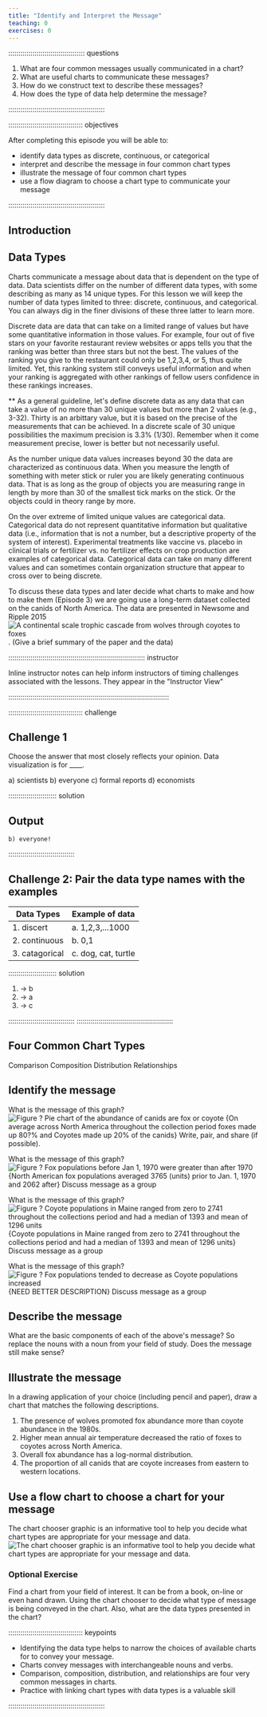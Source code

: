 ```yaml
---
title: "Identify and Interpret the Message"
teaching: 0
exercises: 0
---
```



:::::::::::::::::::::::::::::::::::::: questions 

1. What are four common messages usually communicated in a chart?
2. What are useful charts to communicate these messages?
3. How do we construct text to describe these messages?
4. How does the type of data help determine the message?

::::::::::::::::::::::::::::::::::::::::::::::::

::::::::::::::::::::::::::::::::::::: objectives

After completing this episode you will be able to:

- identify data types as discrete, continuous, or categorical
- interpret and describe the message in four common chart types
- illustrate the message of four common chart types 
- use a flow diagram to choose a chart type to communicate your message

::::::::::::::::::::::::::::::::::::::::::::::::

## Introduction

## Data Types  
Charts communicate a message about data that is dependent on the type of data.  Data scientists differ on the number of different data types, with some describing as many as 14 unique types.  For this lesson we will keep the number of data types limited to three: discrete, continuous, and categorical.  You can always dig in the finer divisions of these three latter to learn more.

Discrete data are data that can take on a limited range of values but have some quantitative information in those values.  For example, four out of five stars on your favorite restaurant review websites or apps tells you that the ranking was better than three stars but not the best.  The values of the ranking you give to the restaurant could only be 1,2,3,4, or 5, thus quite limited.  Yet, this ranking system still conveys useful information and when your ranking is aggregated with other rankings of fellow users confidence in these rankings increases.  

**  As a general guideline, let's define discrete data as any data that can take a value of no more than 30 unique values but more than 2 values (e.g., 3-32).  Thirty is an arbittary value, but it is based on the precise of the measurements that can be achieved.  In a discrete scale of 30 unique possibilities the maximum precision is 3.3% (1/30). Remember when it come measurement precise, lower is better but not necessarily useful.

As the number unique data values increases beyond 30 the data are characterized as continuous data.  When you measure the length of something with meter stick or ruler you are likely generating continuous data.  That is as long as the group of objects you are measuring range in length by more than 30 of the smallest tick marks on the stick.  Or the objects could in theory range by more.  

On the over extreme of limited unique values are categorical data.  Categorical data do not represent quantitative information but qualitative data (i.e., information that is not a number, but a descriptive property of the system of interest).  Experimental treatments like vaccine vs. placebo in clinical trials or fertilizer vs. no fertilizer effects on crop production are examples of categorical data.  Categorical data can take on many different values and can sometimes contain organization structure that appear to cross over to being discrete.


To discuss these data types and later decide what charts to make and how to make them (Episode 3) we are going use a long-term dataset collected on the canids of North America.  The data are presented in Newsome and Ripple 2015 ![A continental scale trophic cascade from wolves through coyotes to foxes](https://besjournals.onlinelibrary.wiley.com/doi/10.1111/1365-2656.12258).  (Give a brief summary of the paper and the data)


:::::::::::::::::::::::::::::::::::::::::::::::::::::::::::::::::::: instructor

Inline instructor notes can help inform instructors of timing challenges
associated with the lessons. They appear in the "Instructor View"

::::::::::::::::::::::::::::::::::::::::::::::::::::::::::::::::::::::::::::::::

::::::::::::::::::::::::::::::::::::: challenge 

## Challenge 1

Choose the answer that most closely reflects your opinion.
Data visualization is for ____.

a) scientists
b) everyone
c) formal reports
d) economists

:::::::::::::::::::::::: solution 

## Output
 
`b) everyone!`

:::::::::::::::::::::::::::::::::


## Challenge 2: Pair the data type names with the examples    

| Data Types  |   Example of data |
| ----------- | ----------- |
| 1. discert   |  a. 1,2,3,...1000 |
| 2. continuous  |  b. 0,1 |
| 3. catagorical  |  c. dog, cat, turtle |

:::::::::::::::::::::::: solution 

1. -> b
2. -> a
3. -> c

:::::::::::::::::::::::::::::::::
::::::::::::::::::::::::::::::::::::::::::::::::



## Four Common Chart Types

Comparison
Composition
Distribution
Relationships

## Identify the message  

What is the message of this graph?  
![Figure ? Pie chart of the abundance of canids are fox or coyote](fig/02-compositionPlot.png)
{On average across North America throughout the collection period foxes made up 80?% and Coyotes made up 20% of the canids}
Write, pair, and share (if possible).

What is the message of this graph?  
![Figure ? Fox populations before Jan 1, 1970 were greater than after 1970](fig/comparisonPlot.png){North American fox populations averaged 3765 (units) prior to Jan. 1, 1970 and 2062 after}
Discuss message as a group

What is the message of this graph?  
![Figure ? Coyote populations in Maine ranged from zero to 2741 throughout the collections period and had a median of 1393 and mean of 1296 units ](fig/distributionPlot.png){Coyote populations in Maine ranged from zero to 2741 throughout the collections period and had a median of 1393 and mean of 1296 units}
Discuss message as a group

What is the message of this graph?  
![Figure ? Fox populations tended to decrease as Coyote populations increased](fig/relationshipPlot.png){NEED BETTER DESCRIPTION}
Discuss message as a group

## Describe the message  

What are the basic components of each of the above's message? So replace the nouns with a noun from your field of study.  Does the message still make sense?   

## Illustrate the message  

In a drawing application of your choice (including pencil and paper), draw a chart that matches the following descriptions.

1. The presence of wolves promoted fox abundance more than coyote abundance in the 1980s.
2. Higher mean annual air temperature decreased the ratio of foxes to coyotes across North America.
3. Overall fox abundance has a log-normal distribution.  
4. The proportion of all canids that are coyote increases from eastern to western locations.


 
## Use a flow chart to choose a chart for your message  

The chart chooser graphic is an informative tool to help you decide what chart types are appropriate for your message and data.
![The chart chooser graphic is an informative tool to help you decide what chart types are appropriate for your message and data.](fig/chart_chooser.png)

### Optional Exercise  
Find a chart from your field of interest.  It can be from a book, on-line or even hand drawn.  Using the chart chooser to decide what type of message is being conveyed in the chart.  Also, what are the data types presented in the chart?



::::::::::::::::::::::::::::::::::::: keypoints 

- Identifying the data type helps to narrow the choices of available charts for to convey your message.
- Charts convey messages with interchangeable nouns and verbs.
- Comparison, composition, distribution, and relationships are four very common messages in charts.
- Practice with linking chart types with data types is a valuable skill

::::::::::::::::::::::::::::::::::::::::::::::::

[r-markdown]: https://rmarkdown.rstudio.com/
